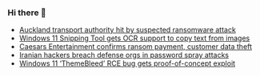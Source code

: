 ### Hi there 👋

<!--START_SECTION:feed-->
* [Auckland transport authority hit by suspected ransomware attack](https://www.bleepingcomputer.com/news/security/auckland-transport-authority-hit-by-suspected-ransomware-attack/)
* [Windows 11 Snipping Tool gets OCR support to copy text from images](https://www.bleepingcomputer.com/news/microsoft/windows-11-snipping-tool-gets-ocr-support-to-copy-text-from-images/)
* [Caesars Entertainment confirms ransom payment, customer data theft](https://www.bleepingcomputer.com/news/security/caesars-entertainment-confirms-ransom-payment-customer-data-theft/)
* [Iranian hackers breach defense orgs in password spray attacks](https://www.bleepingcomputer.com/news/security/iranian-hackers-breach-defense-orgs-in-password-spray-attacks/)
* [Windows 11 ‘ThemeBleed’ RCE bug gets proof-of-concept exploit](https://www.bleepingcomputer.com/news/security/windows-11-themebleed-rce-bug-gets-proof-of-concept-exploit/)
<!--END_SECTION:feed-->

<!--
**frankenk/frankenk** is a ✨ _special_ ✨ repository because its `README.md` (this file) appears on your GitHub profile.

Here are some ideas to get you started:

- 🔭 I’m currently working on ...
- 🌱 I’m currently learning ...
- 👯 I’m looking to collaborate on ...
- 🤔 I’m looking for help with ...
- 💬 Ask me about ...
- 📫 How to reach me: ...
- 😄 Pronouns: ...
- ⚡ Fun fact: ...
-->



